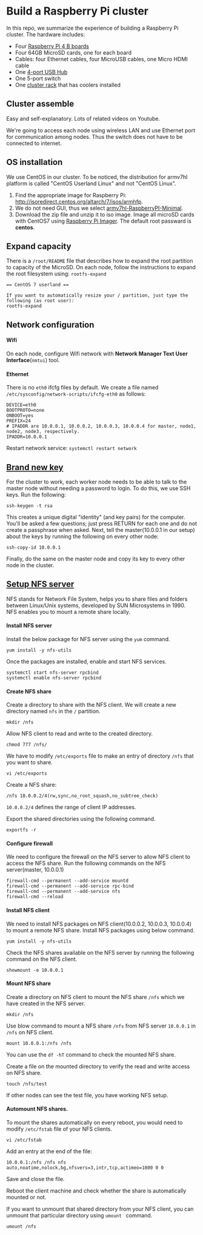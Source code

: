 # Build a Raspberry Pi cluster
In this repo, we summarize the experience of building a Raspberry Pi cluster. 
The hardware includes:
- Four [Raspberry Pi 4 B boards](https://smile.amazon.com/gp/product/B07TC2BK1X/ref=ppx_yo_dt_b_asin_title_o03_s01?ie=UTF8&psc=1)
- Four 64GB MicroSD cards, one for each board
- Cables: four Ethernet cables, four MicroUSB cables, one Micro HDMI cable
- One [4-port USB Hub](https://www.amazon.com/Transcend-Information-SuperSpeed-USB-TS-HUB3K/dp/B005D69QD8/ref=sr_1_2?dchild=1&keywords=transend+4-hub&qid=1591331613&s=electronics&sr=1-2)
- One 5-port switch
- One [cluster rack](https://smile.amazon.com/gp/product/B07CTG5N3V/ref=ppx_yo_dt_b_asin_title_o02_s00?ie=UTF8&psc=1) that has coolers installed

## Cluster assemble
Easy and self-explanatory. Lots of related videos on Youtube. 

We're going to access each node using wireless LAN and use Ethernet port for communication among nodes. Thus the switch does not have to be connected to internet.

## OS installation
We use CentOS in our cluster. To be noticed, the distribution for armv7hl platform is called "CentOS Userland Linux" and not "CentOS Linux". 

1. Find the appropriate image for Raspberry Pi: http://isoredirect.centos.org/altarch/7/isos/armhfp. 
2. We do not need GUI, thus we select [armv7hl-RaspberryPI-Minimal](http://mirror.dal.nexril.net/centos-altarch/7.8.2003/isos/armhfp/CentOS-Userland-7-armv7hl-RaspberryPI-Minimal-4-2003-sda.raw.xz). 
3. Download the zip file and unzip it to iso image. Image all microSD cards with CentOS7 using [Raspberry Pi Imager](https://www.raspberrypi.org/blog/raspberry-pi-imager-imaging-utility/). The default root passward is **centos**.

## Expand capacity
There is a ``/root/README`` file that describes how to expand the root partition to capacity of the MicroSD. On each node, follow the instructions to expand the root filesystem using: ``rootfs-expand``

```
== CentOS 7 userland ==

If you want to automatically resize your / partition, just type the following (as root user):
rootfs-expand
```

## Network configuration
#### Wifi
On each node, configure Wifi network with **Network Manager Text User Interface**(`nmtui`) tool. 
#### Ethernet
There is no `eth0` ifcfg files by default. We create a file named  `/etc/sysconfig/network-scripts/ifcfg-eth0` as follows:

```
DEVICE=eth0
BOOTPROTO=none
ONBOOT=yes
PREFIX=24
# IPADDR are 10.0.0.1, 10.0.0.2, 10.0.0.3, 10.0.0.4 for master, node1, node2, node3, respectively. 
IPADDR=10.0.0.1
```

Restart network service: `systemctl restart network`

## [Brand new key](https://magpi.raspberrypi.org/articles/build-a-raspberry-pi-cluster-computer)
For the cluster to work, each worker node needs to be able to talk to the master node without needing a password to login. To do this, we use SSH keys. Run the following:
```
ssh-keygen -t rsa
```
This creates a unique digital "identity" (and key pairs) for the computer. You'll be asked a few questions; just press RETURN for each one and do not create a passphrase when asked. Next, tell the master(10.0.0.1 in our setup) about the keys by running the following on every other node:
```
ssh-copy-id 10.0.0.1
```
Finally, do the same on the master node and copy its key to every other node in the cluster.

## [Setup NFS server](https://www.itzgeek.com/how-tos/linux/centos-how-tos/how-to-setup-nfs-server-on-centos-7-rhel-7-fedora-22.html)
NFS stands for Network File System, helps you to share files and folders between Linux/Unix systems, developed by SUN Microsystems in 1990. NFS enables you to mount a remote share locally.
#### Install NFS server
Install the below package for NFS server using the `yum` command.
```
yum install -y nfs-utils
```
Once the packages are installed, enable and start NFS services.
```
systemctl start nfs-server rpcbind
systemctl enable nfs-server rpcbind
```
#### Create NFS share
Create a directory to share with the NFS client. We will create a new directory named `nfs` in the `/` partition.
```
mkdir /nfs
```
Allow NFS client to read and write to the created directory.
```
chmod 777 /nfs/
```
We have to modify `/etc/exports` file to make an entry of directory `/nfs` that you want to share.
```
vi /etc/exports
```
Create a NFS share:
```
/nfs 10.0.0.2/4(rw,sync,no_root_squash,no_subtree_check)
```
`10.0.0.2/4` defines the range of client IP addresses.

Export the shared directories using the following command.
```
exportfs -r
```
#### Configure firewall
We need to configure the firewall on the NFS server to allow NFS client to access the NFS share. Run the following commands on the NFS server(master, 10.0.0.1)
```
firewall-cmd --permanent --add-service mountd
firewall-cmd --permanent --add-service rpc-bind
firewall-cmd --permanent --add-service nfs
firewall-cmd --reload
```
#### Install NFS client
We need to install NFS packages on NFS client(10.0.0.2, 10.0.0.3, 10.0.0.4) to mount a remote NFS share. Install NFS packages using below command.
```
yum install -y nfs-utils
```
Check the NFS shares available on the NFS server by running the following command on the NFS client.
```
showmount -e 10.0.0.1
```
#### Mount NFS share
Create a directory on NFS client to mount the NFS share `/nfs` which we have created in the NFS server.
```
mkdir /nfs
```
Use blow command to mount a NFS share `/nfs` from NFS server `10.0.0.1` in `/nfs` on NFS client.
```
mount 10.0.0.1:/nfs /nfs
```
You can use the `df -hT` command to check the mounted NFS share.

Create a file on the mounted directory to verify the read and write access on NFS share.
```
touch /nfs/test
```
If other nodes can see the test file, you have working NFS setup.
#### Automount NFS shares.
To mount the shares automatically on every reboot, you would need to modify `/etc/fstab` file of your NFS clients.
```
vi /etc/fstab
```
Add an entry at the end of the file:
```
10.0.0.1:/nfs /nfs nfs auto,noatime,nolock,bg,nfsvers=3,intr,tcp,actimeo=1800 0 0
```
Save and close the file.

Reboot the client machine and check whether the share is automatically mounted or not.

If you want to unmount that shared directory from your NFS client, you can unmount that particular directory using `umount ` command.
```
umount /nfs
```